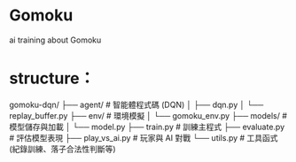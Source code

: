 # Gomoku
ai training about Gomoku

# structure：
gomoku-dqn/
├── agent/                 # 智能體程式碼 (DQN)
│   ├── dqn.py
│   └── replay_buffer.py
├── env/                   # 環境模擬
│   └── gomoku_env.py
├── models/                # 模型儲存與加載
│   └── model.py
├── train.py               # 訓練主程式
├── evaluate.py            # 評估模型表現
├── play_vs_ai.py          # 玩家與 AI 對戰
└── utils.py               # 工具函式 (紀錄訓練、落子合法性判斷等)
